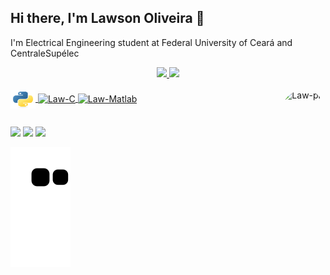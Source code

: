 ## Hi there, I'm Lawson Oliveira 👋
I'm Electrical Engineering student at Federal University of Ceará and CentraleSupélec

<div align="center">
  <a href="https://github.com/LawsonOliveira">
  <img height="145" src="https://github-readme-stats.vercel.app/api?username=LawsonOliveira&show_icons=true&theme=dark&include_all_commits=true&count_private=true"/>
  <img height="145em" src="https://github-readme-stats.vercel.app/api/top-langs/?username=LawsonOliveira&layout=compact&langs_count=7&theme=dark"/>
</div>
  <div style="display: inline_block"><br>
  <img align="center" alt="Law-Python" height="30" width="40" src="https://raw.githubusercontent.com/devicons/devicon/master/icons/python/python-original.svg">
  <img align="center" alt="Law-C" height="30" width="40" src="https://cdn.jsdelivr.net/gh/devicons/devicon/icons/c/c-original.svg">
  <img align="center" alt="Law-Matlab" height="30" width="40" src="https://cdn.jsdelivr.net/gh/devicons/devicon/icons/matlab/matlab-original.svg">
  <img align="right" alt="Law-pic" height="180" style="border-radius:50px;" src="https://media.discordapp.net/attachments/922510724545265707/922510873560506408/Law-anime.png?width=413&height=413">
</div>
  <link rel="stylesheet" href=>

  ##
 
<div> 
  <a href="https://instagram.com/lawsonlima" target="_blank"><img src="https://img.shields.io/badge/-Instagram-%23E4405F?style=for-the-badge&logo=instagram&logoColor=white" target="_blank"></a>
  <a href = "mailto:lawson.oli@alu.ufc.br"><img src="https://img.shields.io/badge/-Gmail-%23333?style=for-the-badge&logo=gmail&logoColor=white" target="_blank"></a>
  <a href="https://www.linkedin.com/in/lawson-oliveira-lima-a84220211/" target="_blank"><img src="https://img.shields.io/badge/-LinkedIn-%230077B5?style=for-the-badge&logo=linkedin&logoColor=white" target="_blank"></a> 
 
  ![Snake animation](https://github.com/LawsonOliveira/LawsonOliveira/blob/output/github-contribution-grid-snake.svg)
 
</div>
